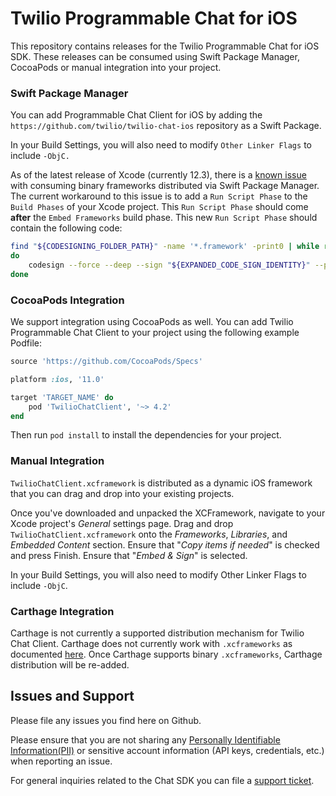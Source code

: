 # Twilio Programmable Chat for iOS

This repository contains releases for the Twilio Programmable Chat for iOS SDK. These releases can be consumed using Swift Package Manager, CocoaPods or manual integration into your project.

### Swift Package Manager

You can add Programmable Chat Client for iOS by adding the `https://github.com/twilio/twilio-chat-ios` repository as a Swift Package.

In your Build Settings, you will also need to modify `Other Linker Flags` to include `-ObjC.`

As of the latest release of Xcode (currently 12.3), there is a [known issue](https://bugs.swift.org/browse/SR-13343) with consuming binary frameworks distributed via Swift Package Manager. The current workaround to this issue is to add a `Run Script Phase` to the `Build Phases` of your Xcode project. This `Run Script Phase` should come **after** the `Embed Frameworks` build phase. This new `Run Script Phase` should contain the following code:

```sh
find "${CODESIGNING_FOLDER_PATH}" -name '*.framework' -print0 | while read -d $'\0' framework
do
    codesign --force --deep --sign "${EXPANDED_CODE_SIGN_IDENTITY}" --preserve-metadata=identifier,entitlements --timestamp=none "${framework}"
done

```


### CocoaPods Integration

We support integration using CocoaPods as well. You can add Twilio Programmable Chat Client to your project using the following example Podfile:

```ruby
source 'https://github.com/CocoaPods/Specs'

platform :ios, '11.0'

target 'TARGET_NAME' do
    pod 'TwilioChatClient', '~> 4.2'
end
```

Then run `pod install` to install the dependencies for your project.


### Manual Integration

`TwilioChatClient.xcframework` is distributed as a dynamic iOS framework that you can drag and drop into your existing projects.

Once you've downloaded and unpacked the XCFramework, navigate to your Xcode project's _General_ settings page. Drag and drop `TwilioChatClient.xcframework` onto the _Frameworks_, _Libraries_, and _Embedded Content_ section. Ensure that "_Copy items if needed_" is checked and press Finish. Ensure that "_Embed & Sign_" is selected.

In your Build Settings, you will also need to modify Other Linker Flags to include `-ObjC`.


### Carthage Integration

Carthage is not currently a supported distribution mechanism for Twilio Chat Client. Carthage does not currently work with `.xcframeworks` as documented [here](https://github.com/Carthage/Carthage/issues/2890). Once Carthage supports binary `.xcframeworks`, Carthage distribution will be re-added.


## Issues and Support

Please file any issues you find here on Github.

Please ensure that you are not sharing any [Personally Identifiable Information(PII)](https://www.twilio.com/docs/glossary/what-is-personally-identifiable-information-pii) or sensitive account information (API keys, credentials, etc.) when reporting an issue.

For general inquiries related to the Chat SDK you can file a [support ticket](https://support.twilio.com/hc/en-us/requests/new).
